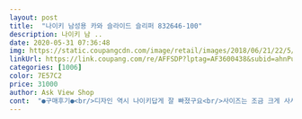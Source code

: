 ```yaml
---
layout: post 
title:  "나이키 남성용 카와 슬라이드 슬리퍼 832646-100" 
description: 나이키 남 ..
date: 2020-05-31 07:36:48 
img: https://static.coupangcdn.com/image/retail/images/2018/06/21/22/5/3443e25d-2e80-466c-9d2f-1101c9e88d8f.jpg 
linkUrl: https://link.coupang.com/re/AFFSDP?lptag=AF3600438&subid=ahnPublicAsk&pageKey=102693165&itemId=312852199&vendorItemId=70778051903&traceid=V0-113-7d017ca830b740ab 
categories: [1006] 
color: 7E57C2 
price: 31000 
author: Ask View Shop 
cont:  "●구매후기●<br/>디자인 역시 나이키답게 잘 빠졌구요<br/>사이즈는 조금 크게 사셔야합니다<br/>여름철 신으려고 샀습니다<br/>좋아요.<br/>.<br/>한 사이즈 크게 주문하는게 좋을듯^^<br/>폭이 좁을까 염려했는데 괜찮네요.<br/><br/>한치수 크게주문했고 쿠션감도 좋습니다<br/>" 
---
```

